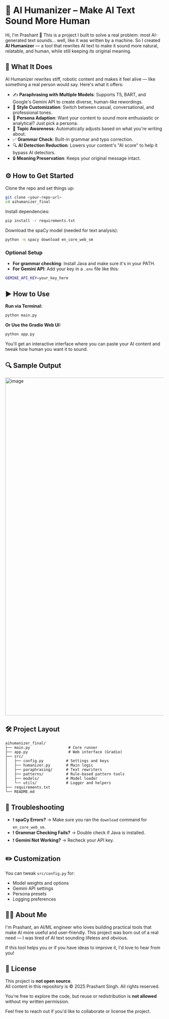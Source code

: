 # 🧠 AI Humanizer – Make AI Text Sound More Human

Hi, I'm Prashant 👋 This is a project I built to solve a real problem: most AI-generated text sounds… well, like it was written by a machine. So I created **AI Humanizer** — a tool that rewrites AI text to make it sound more natural, relatable, and human, while still keeping its original meaning.

## 🚀 What It Does

AI Humanizer rewrites stiff, robotic content and makes it feel alive — like something a real person would say. Here's what it offers:

- ✍️ **Paraphrasing with Multiple Models**: Supports T5, BART, and Google's Gemini API to create diverse, human-like rewordings.
- 🎨 **Style Customization**: Switch between casual, conversational, and professional tones.
- 👤 **Persona Adaption**: Want your content to sound more enthusiastic or analytical? Just pick a persona.
- 🧠 **Topic Awareness**: Automatically adjusts based on what you're writing about.
- ✅ **Grammar Check**: Built-in grammar and typo correction.
- 🔍 **AI Detection Reduction**: Lowers your content's "AI score" to help it bypass AI detectors.
- 🔒 **Meaning Preservation**: Keeps your original message intact.

## ⚙️ How to Get Started

Clone the repo and set things up:

```bash
git clone <your-repo-url>
cd aihumanizer_final
```

Install dependencies:

```bash
pip install -r requirements.txt
```

Download the spaCy model (needed for text analysis):

```bash
python -m spacy download en_core_web_sm
```

### Optional Setup

- **For grammar checking**: Install Java and make sure it's in your PATH.
- **For Gemini API**: Add your key in a `.env` file like this:

```bash
GEMINI_API_KEY=your_key_here
```

## ▶️ How to Use

**Run via Terminal:**

```bash
python main.py
```

**Or Use the Gradio Web UI:**

```bash
python app.py
```

You'll get an interactive interface where you can paste your AI content and tweak how human you want it to sound.

## 🔍 Sample Output
<img width="1715" height="1072" alt="image" src="https://github.com/user-attachments/assets/64adbe43-ce95-4ebc-8ea6-365c05278f57" />


## 🛠 Project Layout

```
aihumanizer_final/
├── main.py                 # Core runner
├── app.py                  # Web interface (Gradio)
├── src/
│   ├── config.py          # Settings and keys
│   ├── humanizer.py       # Main logic
│   ├── paraphrasing/      # Text rewriters
│   ├── patterns/          # Rule-based pattern tools
│   ├── models/            # Model loader
│   └── utils/             # Logger and helpers
├── requirements.txt
└── README.md
```

## 🧪 Troubleshooting

- ❗ **spaCy Errors?** → Make sure you ran the `download` command for `en_core_web_sm`.
- ❗ **Grammar Checking Fails?** → Double check if Java is installed.
- ❗ **Gemini Not Working?** → Recheck your API key.

## ✏️ Customization

You can tweak `src/config.py` for:
- Model weights and options
- Gemini API settings
- Persona presets
- Logging preferences

## 🧑‍💻 About Me

I'm Prashant, an AI/ML engineer who loves building practical tools that make AI more useful and user-friendly. This project was born out of a real need — I was tired of AI text sounding lifeless and obvious.

If this tool helps you or if you have ideas to improve it, I'd love to hear from you!

## 📄 License

This project is **not open source**.  
All content in this repository is © 2025 Prashant Singh. All rights reserved.

You're free to explore the code, but reuse or redistribution is **not allowed** without my written permission.

Feel free to reach out if you'd like to collaborate or license the project.

